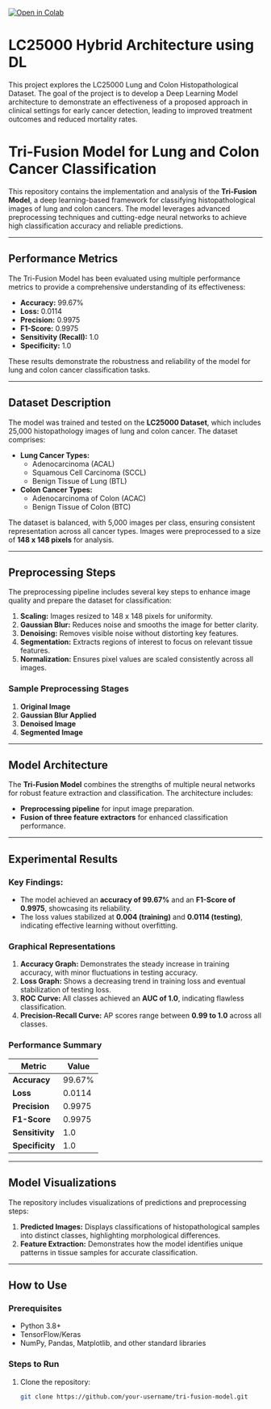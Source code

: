[![Open in Colab](https://colab.research.google.com/assets/colab-badge.svg)](https://colab.research.google.com/github/sumanapalle065/LC25000-Hybrid-Architecture-using-DL/blob/main/LC25000_Hybrid_Arc.ipynb)

# LC25000 Hybrid Architecture using DL
This project explores the LC25000 Lung and Colon Histopathological Dataset.
The goal of the project is to develop a Deep Learning Model architecture to demonstrate an effectiveness of a proposed approach in clinical settings for early 
cancer detection, leading to improved treatment outcomes and reduced mortality rates.

# Tri-Fusion Model for Lung and Colon Cancer Classification

This repository contains the implementation and analysis of the **Tri-Fusion Model**, a deep learning-based framework for classifying histopathological images of lung and colon cancers. The model leverages advanced preprocessing techniques and cutting-edge neural networks to achieve high classification accuracy and reliable predictions.

---

## **Performance Metrics**
The Tri-Fusion Model has been evaluated using multiple performance metrics to provide a comprehensive understanding of its effectiveness:

- **Accuracy:** 99.67%
- **Loss:** 0.0114
- **Precision:** 0.9975
- **F1-Score:** 0.9975
- **Sensitivity (Recall):** 1.0
- **Specificity:** 1.0

These results demonstrate the robustness and reliability of the model for lung and colon cancer classification tasks.

---

## **Dataset Description**

The model was trained and tested on the **LC25000 Dataset**, which includes 25,000 histopathology images of lung and colon cancer. The dataset comprises:
- **Lung Cancer Types:**
  - Adenocarcinoma (ACAL)
  - Squamous Cell Carcinoma (SCCL)
  - Benign Tissue of Lung (BTL)
- **Colon Cancer Types:**
  - Adenocarcinoma of Colon (ACAC)
  - Benign Tissue of Colon (BTC)

The dataset is balanced, with 5,000 images per class, ensuring consistent representation across all cancer types. Images were preprocessed to a size of **148 x 148 pixels** for analysis.

---

## **Preprocessing Steps**

The preprocessing pipeline includes several key steps to enhance image quality and prepare the dataset for classification:
1. **Scaling:** Images resized to 148 x 148 pixels for uniformity.
2. **Gaussian Blur:** Reduces noise and smooths the image for better clarity.
3. **Denoising:** Removes visible noise without distorting key features.
4. **Segmentation:** Extracts regions of interest to focus on relevant tissue features.
5. **Normalization:** Ensures pixel values are scaled consistently across all images.

### Sample Preprocessing Stages
1. **Original Image**
2. **Gaussian Blur Applied**
3. **Denoised Image**
4. **Segmented Image**

---

## **Model Architecture**

The **Tri-Fusion Model** combines the strengths of multiple neural networks for robust feature extraction and classification. The architecture includes:
- **Preprocessing pipeline** for input image preparation.
- **Fusion of three feature extractors** for enhanced classification performance.

---

## **Experimental Results**

### **Key Findings:**
- The model achieved an **accuracy of 99.67%** and an **F1-Score of 0.9975**, showcasing its reliability.
- The loss values stabilized at **0.004 (training)** and **0.0114 (testing)**, indicating effective learning without overfitting.

### **Graphical Representations**
1. **Accuracy Graph:** Demonstrates the steady increase in training accuracy, with minor fluctuations in testing accuracy.
2. **Loss Graph:** Shows a decreasing trend in training loss and eventual stabilization of testing loss.
3. **ROC Curve:** All classes achieved an **AUC of 1.0**, indicating flawless classification.
4. **Precision-Recall Curve:** AP scores range between **0.99 to 1.0** across all classes.

### **Performance Summary**
| Metric      | Value   |
|-------------|---------|
| **Accuracy** | 99.67%  |
| **Loss**     | 0.0114  |
| **Precision**| 0.9975  |
| **F1-Score** | 0.9975  |
| **Sensitivity** | 1.0 |
| **Specificity** | 1.0 |

---

## **Model Visualizations**
The repository includes visualizations of predictions and preprocessing steps:
1. **Predicted Images:** Displays classifications of histopathological samples into distinct classes, highlighting morphological differences.
2. **Feature Extraction:** Demonstrates how the model identifies unique patterns in tissue samples for accurate classification.

---

## **How to Use**

### **Prerequisites**
- Python 3.8+
- TensorFlow/Keras
- NumPy, Pandas, Matplotlib, and other standard libraries

### **Steps to Run**
1. Clone the repository:
   ```bash
   git clone https://github.com/your-username/tri-fusion-model.git

